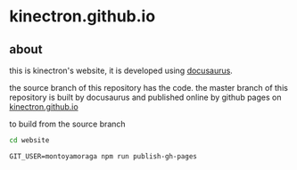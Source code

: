 # kinectron.github.io

## about

this is kinectron's website, it is developed using [docusaurus](https://docusaurus.io/).

the source branch of this repository has the code.
the master branch of this repository is built by docusaurus and published online by github pages on [kinectron.github.io]()

to build from the source branch

```bash
cd website
```

```shell
GIT_USER=montoyamoraga npm run publish-gh-pages
```
